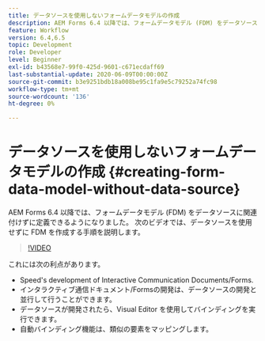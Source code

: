```yaml
---
title: データソースを使用しないフォームデータモデルの作成
description: AEM Forms 6.4 以降では、フォームデータモデル (FDM) をデータソースに関連付けずに定義できるようになりました。 次のビデオでは、データソースを使用せずに FDM を作成する手順を説明します。
feature: Workflow
version: 6.4,6.5
topic: Development
role: Developer
level: Beginner
exl-id: b43568e7-99f0-425d-9601-c671ecdaff69
last-substantial-update: 2020-06-09T00:00:00Z
source-git-commit: b3e9251bdb18a008be95c1fa9e5c79252a74fc98
workflow-type: tm+mt
source-wordcount: '136'
ht-degree: 0%

---
```


# データソースを使用しないフォームデータモデルの作成 {#creating-form-data-model-without-data-source}

AEM Forms 6.4 以降では、フォームデータモデル (FDM) をデータソースに関連付けずに定義できるようになりました。 次のビデオでは、データソースを使用せずに FDM を作成する手順を説明します。

>[!VIDEO](https://video.tv.adobe.com/v/21414?quality=12&learn=on)

これには次の利点があります。

* Speed&#39;s development of Interactive Communication Documents/Forms.
* インタラクティブ通信ドキュメント/Formsの開発は、データソースの開発と並行して行うことができます。
* データソースが開発されたら、Visual Editor を使用してバインディングを実行できます。
* 自動バインディング機能は、類似の要素をマッピングします。
